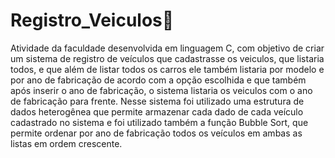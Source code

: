 # Registro_Veiculos📝
Atividade da faculdade desenvolvida em linguagem C, com objetivo de criar um sistema de registro de veículos que cadastrasse os veiculos, que listaria todos, e que além de listar todos os carros ele também listaria por modelo e por ano de fabricação de acordo com a opção escolhida e que também após inserir o ano de fabricação, o sistema listaria os veiculos com o ano de fabricação para frente. Nesse sistema foi utilizado uma estrutura de dados heterogênea que permite armazenar cada dado de cada veículo cadastrado no sistema e foi utilizado também a função Bubble Sort, que permite ordenar por ano de fabricação todos os veículos em ambas as listas em ordem crescente. 
